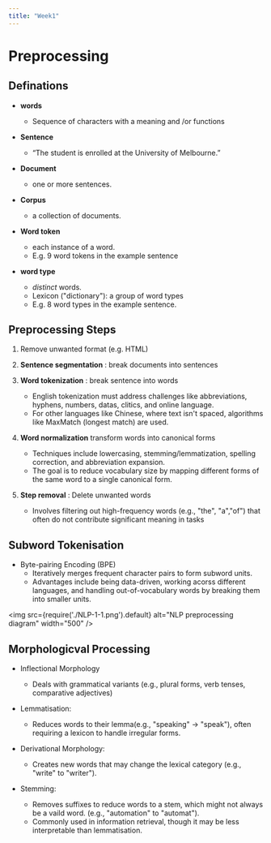 ```yaml
---
title: "Week1"
---
```


# Preprocessing

## Definations

* **words**
    * Sequence of characters with a meaning and /or functions

* **Sentence**
    * “The student is enrolled at the University of Melbourne.”

* **Document**
    * one or more sentences.

* **Corpus**
    * a collection of documents.

* **Word token**
    * each instance of a word.
    * E.g. 9 word tokens in the example sentence

* **word type**
    * *distinct* words.
    * Lexicon ("dictionary"): a group of word types
    * E.g. 8 word types in the example sentence.



## Preprocessing Steps
1. Remove unwanted format (e.g. HTML)
2. **Sentence segmentation** : break documents into sentences
3. **Word tokenization** : break sentence into words
    - English tokenization must address challenges like abbreviations, hyphens, numbers, datas, clitics, and online language.
    - For other languages like Chinese, where text isn't spaced, algorithms like MaxMatch (longest match) are used.
4. **Word  normalization** transform words into canonical forms
    - Techniques include lowercasing, stemming/lemmatization, spelling correction, and abbreviation expansion.
    - The goal is to reduce vocabulary size by mapping different forms of the same word to a single canonical form.

5. **Step removal** : Delete unwanted words
    - Involves filtering out high-frequency words (e.g., "the", "a","of") that often do not contribute significant meaning in tasks 

## Subword Tokenisation
- Byte-pairing Encoding (BPE)
    - Iteratively merges frequent character pairs to form subword units.
    - Advantages include being data-driven, working acorss different languages, and handling out-of-vocabulary words by breaking them into smaller units.


<img src={require('./NLP-1-1.png').default} alt="NLP preprocessing diagram" width="500" />


## Morphologicval Processing
- Inflectional Morphology
    - Deals with grammatical variants (e.g., plural forms, verb tenses, comparative adjectives)
- Lemmatisation:
    - Reduces words to their lemma(e.g., "speaking" -> "speak"), often requiring a lexicon to handle irregular forms.

- Derivational Morphology:
    - Creates new words that may change the lexical category (e.g., "write" to "writer").

- Stemming:
    - Removes suffixes to reduce words to a stem, which might not always be a vaild word. (e.g., "automation" to "automat").
    - Commonly used in information retrieval, though it may be less interpretable than lemmatisation.


